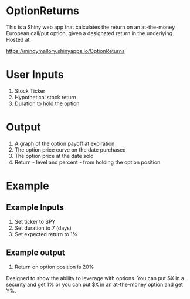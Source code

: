 # OptionReturns

This is a Shiny web app that calculates the return on an at-the-money European call/put option, given a designated return in the underlying. Hosted at: 

https://mindymallory.shinyapps.io/OptionReturns 

# User Inputs

1. Stock Ticker
2. Hypothetical stock return
3. Duration to hold the option

# Output

1. A graph of the option payoff at expiration
2. The option price curve on the date purchased
3. The option price at the date sold
4. Return - level and percent - from holding the option position

# Example

## Example Inputs
1. Set ticker to SPY
2. Set duration to 7 (days)
3. Set expected return to 1%

## Example output
1. Return on option position is 20%

Designed to show the ability to leverage with options. You can put $X in a security and get 1% or you can put $X in an at-the-money option and get Y%. 
